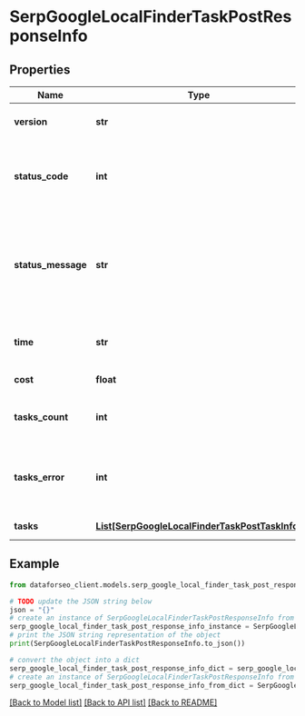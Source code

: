 # SerpGoogleLocalFinderTaskPostResponseInfo


## Properties

Name | Type | Description | Notes
------------ | ------------- | ------------- | -------------
**version** | **str** | the current version of the API | [optional] 
**status_code** | **int** | general status code you can find the full list of the response codes here | [optional] 
**status_message** | **str** | general informational message you can find the full list of general informational messages here | [optional] 
**time** | **str** | total execution time, seconds | [optional] 
**cost** | **float** | total tasks cost, USD | [optional] 
**tasks_count** | **int** | the number of tasks in the tasks array | [optional] 
**tasks_error** | **int** | the number of tasks in the tasks array returned with an error | [optional] 
**tasks** | [**List[SerpGoogleLocalFinderTaskPostTaskInfo]**](SerpGoogleLocalFinderTaskPostTaskInfo.md) | array of tasks | [optional] 

## Example

```python
from dataforseo_client.models.serp_google_local_finder_task_post_response_info import SerpGoogleLocalFinderTaskPostResponseInfo

# TODO update the JSON string below
json = "{}"
# create an instance of SerpGoogleLocalFinderTaskPostResponseInfo from a JSON string
serp_google_local_finder_task_post_response_info_instance = SerpGoogleLocalFinderTaskPostResponseInfo.from_json(json)
# print the JSON string representation of the object
print(SerpGoogleLocalFinderTaskPostResponseInfo.to_json())

# convert the object into a dict
serp_google_local_finder_task_post_response_info_dict = serp_google_local_finder_task_post_response_info_instance.to_dict()
# create an instance of SerpGoogleLocalFinderTaskPostResponseInfo from a dict
serp_google_local_finder_task_post_response_info_from_dict = SerpGoogleLocalFinderTaskPostResponseInfo.from_dict(serp_google_local_finder_task_post_response_info_dict)
```
[[Back to Model list]](../README.md#documentation-for-models) [[Back to API list]](../README.md#documentation-for-api-endpoints) [[Back to README]](../README.md)


